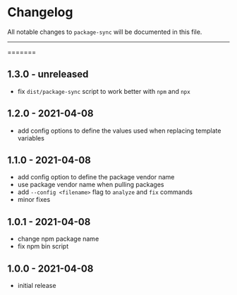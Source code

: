 # Changelog

All notable changes to `package-sync` will be documented in this file.

---

=======
## 1.3.0 - unreleased

- fix `dist/package-sync` script to work better with `npm` and `npx`

## 1.2.0 - 2021-04-08

- add config options to define the values used when replacing template variables

## 1.1.0 - 2021-04-08

- add config option to define the package vendor name
- use package vendor name when pulling packages
- add `--config <filename>` flag to `analyze` and `fix` commands
- minor fixes

## 1.0.1 - 2021-04-08

- change npm package name
- fix npm bin script

## 1.0.0 - 2021-04-08

- initial release
